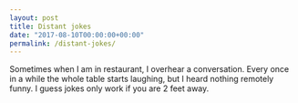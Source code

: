 ```yaml
---
layout: post
title: Distant jokes
date: "2017-08-10T00:00:00+00:00"
permalink: /distant-jokes/
---
```


Sometimes when I am in restaurant, I overhear a conversation. Every once in a while the whole table starts laughing, but I heard nothing remotely funny. I guess jokes only work if you are 2 feet away.
